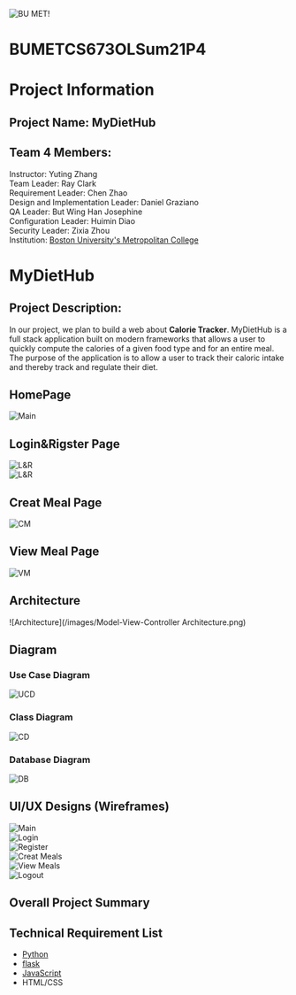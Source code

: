 ![BU MET!](https://scontent-hkt1-2.xx.fbcdn.net/v/t1.6435-9/70685441_2848187218541888_5583214686003789824_n.jpg?_nc_cat=108&ccb=1-3&_nc_sid=973b4a&_nc_ohc=BwDf3gHf8ukAX8qFZzF&_nc_oc=AQm021PAFiF9x3VmH1OPpS8Eid79jYIE7jtuRt4fLwljACl9Sc3m9hsKvK7jSRw_NJk&_nc_ht=scontent-hkt1-2.xx&oh=860551b869193d0d896ae464ee060cf5&oe=60DA9D26)
# BUMETCS673OLSum21P4

# Project Information
## Project Name: MyDietHub
## Team 4 Members: 
Instructor: Yuting Zhang<br>
Team Leader: Ray Clark<br>
Requirement Leader: Chen Zhao<br>
Design and Implementation Leader: Daniel Graziano<br>
QA Leader: But Wing Han Josephine<br>
Configuration Leader: Huimin Diao<br>
Security Leader: Zixia Zhou<br>
Institution: [Boston University's Metropolitan College](https://www.bu.edu/met/)<br>

# MyDietHub
## Project Description:
In our project, we plan to build a web about **Calorie Tracker**. MyDietHub is a full stack application built on modern frameworks that allows a user to quickly compute the calories of a given food type and for an entire meal.  The purpose of the application is to allow a user to track their caloric intake and thereby track and regulate their diet. 

## HomePage
![Main](/images/HomePage.png)

## Login&Rigster Page
![L&R](/images/Login.png)</br>
![L&R](/images/Rigster.png)

## Creat Meal Page
![CM](/images/CreatMeal.png)</br>

## View Meal Page
![VM](/images/ViewMeal.png)

## Architecture
![Architecture](/images/Model-View-Controller Architecture.png)

## Diagram
### Use Case Diagram
![UCD](/images/usercasedg.png)

### Class Diagram
![CD](/images/classdg.png)
### Database Diagram 
![DB](/images/DBdg.png)

## UI/UX Designs (Wireframes)
![Main](https://share.balsamiq.com/c/kCZKwKCjeQ1W7tebjdvSQa.png)</br>
![Login](https://share.balsamiq.com/c/6oabXCTn2pJjHXDZSLruoo.png)</br>
![Register](https://share.balsamiq.com/c/qBoxguZDgvZrkEV3oF5MHZ.png)</br>
![Creat Meals](https://share.balsamiq.com/c/7A8jHbBbAtNhVH9nDAYqkN.png)</br>
![View Meals](https://share.balsamiq.com/c/kuoZxZWff5T249JQcu2Lm3.png)</br>
![Logout](https://share.balsamiq.com/c/wXP8nRs13yeKjcK4UwAL8q.png)</br>


## Overall Project Summary



## Technical Requirement List
- [Python](https://www.python.org/)<br>
- [flask](https://palletsprojects.com/p/flask/)<br>
- [JavaScript](https://www.javascript.com/)<br>
- HTML/CSS


